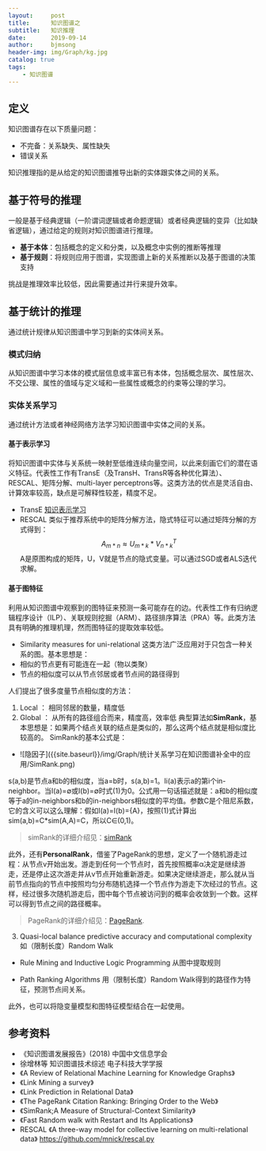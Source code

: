 ```yaml
---
layout:     post
title:      知识图谱之
subtitle:   知识推理
date:       2019-09-14
author:     bjmsong
header-img: img/Graph/kg.jpg
catalog: true
tags:
    - 知识图谱
---
```


## 定义

知识图谱存在以下质量问题：

- 不完备：关系缺失、属性缺失
- 错误关系

知识推理指的是从给定的知识图谱推导出新的实体跟实体之间的关系。

## 基于符号的推理
一般是基于经典逻辑（一阶谓词逻辑或者命题逻辑）或者经典逻辑的变异（比如缺省逻辑），通过给定的规则对知识图谱进行推理。
- **基于本体**：包括概念的定义和分类，以及概念中实例的推断等推理
- **基于规则**：将规则应用于图谱，实现图谱上新的关系推断以及基于图谱的决策支持

挑战是推理效率比较低，因此需要通过并行来提升效率。

## 基于统计的推理
通过统计规律从知识图谱中学习到新的实体间关系。
### 模式归纳
从知识图谱中学习本体的模式层信息或丰富已有本体，包括概念层次、属性层次、不交公理、属性的值域与定义域和一些属性或概念的约束等公理的学习。
### 实体关系学习
通过统计方法或者神经网络方法学习知识图谱中实体之间的关系。
#### 基于表示学习
将知识图谱中实体与关系统一映射至低维连续向量空间，以此来刻画它们的潜在语义特征。代表性工作有TransE（及TransH、TransR等各种优化算法）、RESCAL、矩阵分解、multi-layer perceptrons等。这类方法的优点是灵活自由、计算效率较高，缺点是可解释性较差，精度不足。
- TransE
[知识表示学习](https://bjmsong.github.io/2019/09/13/%E7%9F%A5%E8%AF%86%E5%9B%BE%E8%B0%B1%E4%B9%8B%E4%BA%8C%E7%9F%A5%E8%AF%86%E8%A1%A8%E7%A4%BA%E5%AD%A6%E4%B9%A0/)
- RESCAL
类似于推荐系统中的矩阵分解方法，隐式特征可以通过矩阵分解的方式得到：
$$A_{m*n} \approx U_{m*k} * V_{n*k}^T$$
A是原图构成的矩阵，U，V就是节点的隐式变量。可以通过SGD或者ALS迭代求解。

#### 基于图特征
利用从知识图谱中观察到的图特征来预测一条可能存在的边。代表性工作有归纳逻辑程序设计（ILP）、关联规则挖掘（ARM）、路径排序算法（PRA）等。此类方法具有明确的推理机理，然而图特征的提取效率较低。
- Similarity measures for uni-relational 
这类方法广泛应用对于只包含一种关系的图。基本思想是：
- 相似的节点更有可能连在一起（物以类聚）
- 节点的相似度可以从节点邻居或者节点间的路径得到

人们提出了很多度量节点相似度的方法：
1. Local ： 相同邻居的数量，精度低
2. Global ： 从所有的路径组合而来，精度高，效率低
典型算法如**SimRank**，基本思想是：如果两个结点关联的结点是类似的，那么这两个结点就是相似度比较高的。
SimRank的基本公式是：

<ul> 
<li markdown="1"> 
![隐因子]({{site.baseurl}}/img/Graph/统计关系学习在知识图谱补全中的应用/SimRank.png) 
</li> 
</ul> 

s(a,b)是节点a和b的相似度，当a=b时，s(a,b)=1。Ii(a)表示a的第i个in-neighbor。当I(a)=∅或I(b)=∅时式(1)为0。公式用一句话描述就是：a和b的相似度等于a的in-neighbors和b的in-neighbors相似度的平均值。参数C是个阻尼系数，它的含义可以这么理解：假如I(a)=I(b)={A}，按照(1)式计算出sim(a,b)=C*sim(A,A)=C，所以C∈(0,1)。

>simRank的详细介绍见：[simRank](https://bjmsong.github.io/2019/09/04/SimRank/)

此外，还有**PersonalRank**，借鉴了PageRank的思想，定义了一个随机游走过程：从节点v开始出发。游走到任何一个节点时，首先按照概率α决定是继续游走，还是停止这次游走并从v节点开始重新游走。如果决定继续游走，那么就从当前节点指向的节点中按照均匀分布随机选择一个节点作为游走下次经过的节点。这样，经过很多次随机游走后，图中每个节点被访问到的概率会收敛到一个数。这样可以得到节点之间的路径概率。

>PageRank的详细介绍见：[PageRank](https://bjmsong.github.io/2019/09/04/PageRank/ "With a Title"). 

3. Quasi-local
balance predictive accuracy and computational complexity
如（限制长度）Random Walk

- Rule Mining and Inductive Logic Programming
从图中提取规则

- Path Ranking Algorithms
用（限制长度）Random Walk得到的路径作为特征，预测节点间关系。

此外，也可以将隐变量模型和图特征模型结合在一起使用。


## 参考资料
- 《知识图谱发展报告》(2018) 中国中文信息学会
- 徐增林等 知识图谱技术综述 电子科技大学学报
- 《A Review of Relational Machine Learning for Knowledge Graphs》
- 《Link Mining a survey》
- 《Link Prediction in Relational Data》
- 《The PageRank Citation Ranking: Bringing Order to the Web》
- 《SimRank;A Measure of Structural-Context Similarity》
- 《Fast Random walk with Restart and Its Applications》
- RESCAL
《A three-way model for collective learning on multi-relational data》
https://github.com/mnick/rescal.py

